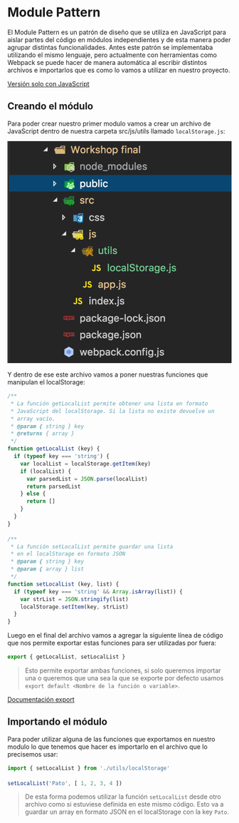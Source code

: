 # Module Pattern

El Module Pattern es un patrón de diseño que se utiliza en JavaScript para aislar partes del código en módulos independientes y de esta manera poder agrupar distintas funcionalidades. Antes este patrón se implementaba utilizando el mismo lenguaje, pero actualmente con herramientas como Webpack se puede hacer de manera automática al escribir distintos archivos e importarlos que es como lo vamos a utilizar en nuestro proyecto.

[Versión solo con JavaScript](https://toddmotto.com/mastering-the-module-pattern/)

## Creando el módulo

Para poder crear nuestro primer modulo vamos a crear un archivo de JavaScript dentro de nuestra carpeta src/js/utils llamado `localStorage.js`:

![Ejemplo 1](./16_03_module_example_1.png)

Y dentro de ese este archivo vamos a poner nuestras funciones que manipulan el localStorage:

```js
/**
 * La función getLocalList permite obtener una lista en formato
 * JavaScript del localStorage. Si la lista no existe devuelve un
 * array vacío.
 * @param { string } key 
 * @returns { array }
 */
function getLocalList (key) {
  if (typeof key === 'string') {
    var localList = localStorage.getItem(key)
    if (localList) {
      var parsedList = JSON.parse(localList)
      return parsedList
    } else {
      return []
    }
  }
}

/**
 * La función setLocalList permite guardar una lista
 * en el localStorage en formato JSON
 * @param { string } key 
 * @param { array } list 
 */
function setLocalList (key, list) {
  if (typeof key === 'string' && Array.isArray(list)) {
    var strList = JSON.stringify(list)
    localStorage.setItem(key, strList)
  }
}
```

Luego en el final del archivo vamos a agregar la siguiente línea de código que nos permite exportar estas funciones para ser utilizadas por fuera:

```js
export { getLocalList, setLocalList }
```

> Esto permite exportar ambas funciones, si solo queremos importar una o queremos que una sea la que se exporte por defecto usamos `export default <Nombre de la función o variable>`.

[Documentación export](https://developer.mozilla.org/en-US/docs/web/javascript/reference/statements/export)

## Importando el módulo

Para poder utilizar alguna de las funciones que exportamos en nuestro modulo lo que tenemos que hacer es importarlo en el archivo que lo precisemos usar:

```js
import { setLocalList } from './utils/localStorage'

setLocalList('Pato', [ 1, 2, 3, 4 ])
```
> De esta forma podemos utilizar la función `setLocalList` desde otro archivo como si estuviese definida en este mismo código. Esto va a guardar un array en formato JSON en el localStorage con la key `Pato`.


